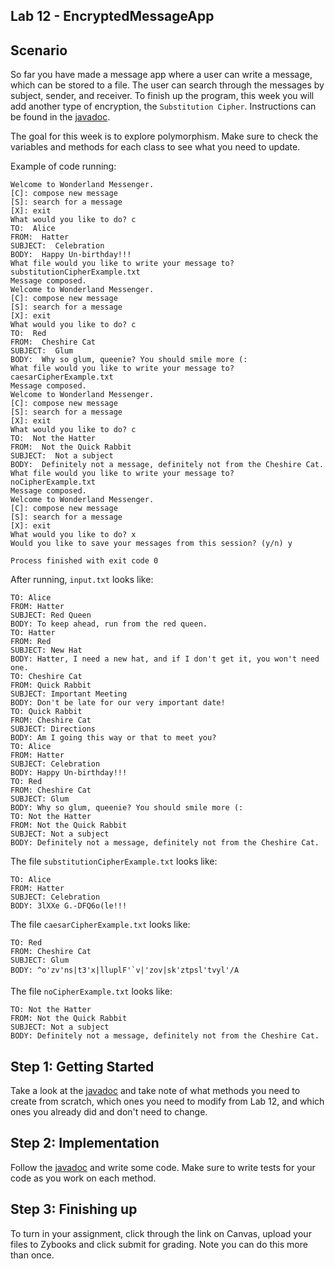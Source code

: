 ## Lab 12 - EncryptedMessageApp
 
## Scenario 
So far you have made a message app where a user can write a message, which can be stored to a file. The user can search through the messages by subject, sender, and receiver. To finish up the program, this week you will add another type of encryption, the `Substitution Cipher`. Instructions can be found in the [javadoc](http://www.cs.colostate.edu/~cs163/javadoc/lab14/package-summary.html).

The goal for this week is to explore polymorphism. Make sure to check the variables and methods for each class to see what you need to update.

Example of code running:

```text
Welcome to Wonderland Messenger.
[C]: compose new message
[S]: search for a message
[X]: exit
What would you like to do? c
TO:  Alice
FROM:  Hatter
SUBJECT:  Celebration
BODY:  Happy Un-birthday!!!
What file would you like to write your message to?  substitutionCipherExample.txt
Message composed.
Welcome to Wonderland Messenger.
[C]: compose new message
[S]: search for a message
[X]: exit
What would you like to do? c
TO:  Red
FROM:  Cheshire Cat
SUBJECT:  Glum
BODY:  Why so glum, queenie? You should smile more (:
What file would you like to write your message to?  caesarCipherExample.txt
Message composed.
Welcome to Wonderland Messenger.
[C]: compose new message
[S]: search for a message
[X]: exit
What would you like to do? c
TO:  Not the Hatter
FROM:  Not the Quick Rabbit
SUBJECT:  Not a subject
BODY:  Definitely not a message, definitely not from the Cheshire Cat.
What file would you like to write your message to?  noCipherExample.txt
Message composed.
Welcome to Wonderland Messenger.
[C]: compose new message
[S]: search for a message
[X]: exit
What would you like to do? x
Would you like to save your messages from this session? (y/n) y

Process finished with exit code 0

```

After running, `input.txt` looks like:
```text
TO: Alice
FROM: Hatter
SUBJECT: Red Queen
BODY: To keep ahead, run from the red queen.
TO: Hatter
FROM: Red
SUBJECT: New Hat
BODY: Hatter, I need a new hat, and if I don't get it, you won't need one.
TO: Cheshire Cat
FROM: Quick Rabbit
SUBJECT: Important Meeting
BODY: Don't be late for our very important date!
TO: Quick Rabbit
FROM: Cheshire Cat
SUBJECT: Directions
BODY: Am I going this way or that to meet you?
TO: Alice
FROM: Hatter
SUBJECT: Celebration
BODY: Happy Un-birthday!!!
TO: Red
FROM: Cheshire Cat
SUBJECT: Glum
BODY: Why so glum, queenie? You should smile more (:
TO: Not the Hatter
FROM: Not the Quick Rabbit
SUBJECT: Not a subject
BODY: Definitely not a message, definitely not from the Cheshire Cat.
```

The file `substitutionCipherExample.txt` looks like: 

``` text
TO: Alice
FROM: Hatter
SUBJECT: Celebration
BODY: 3lXXe G.-DFQ6o(le!!!
```

The file `caesarCipherExample.txt` looks like: 

``` text
TO: Red
FROM: Cheshire Cat
SUBJECT: Glum
BODY: ^o'zv'ns|t3'x|lluplF'`v|'zov|sk'ztpsl'tvyl'/A
```

The file `noCipherExample.txt` looks like: 

``` text
TO: Not the Hatter
FROM: Not the Quick Rabbit
SUBJECT: Not a subject
BODY: Definitely not a message, definitely not from the Cheshire Cat.
```

## Step 1: Getting Started
Take a look at the [javadoc](http://www.cs.colostate.edu/~cs163/javadoc/lab14/package-summary.html) and take note of what methods you need to create from scratch, which ones you need to modify from Lab 12, and which ones you already did and don't need to change. 

## Step 2: Implementation
Follow the [javadoc](http://www.cs.colostate.edu/~cs163/javadoc/lab14/package-summary.html) and write some code. Make sure to write tests for your code as you work on each method.

## Step 3: Finishing up
To turn in your assignment, click through the link on Canvas, upload your files to Zybooks and click submit for grading. Note you can do this more than once.
